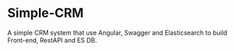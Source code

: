 # Simple-CRM
A simple CRM system that use Angular, Swagger and Elasticsearch to build Front-end, RestAPI and ES DB.
